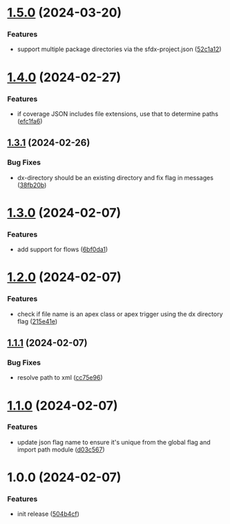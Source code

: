 # [1.5.0](https://github.com/mcarvin8/apex-code-coverage-transformer/compare/v1.4.0...v1.5.0) (2024-03-20)

### Features

- support multiple package directories via the sfdx-project.json ([52c1a12](https://github.com/mcarvin8/apex-code-coverage-transformer/commit/52c1a12ff5fbfb10c215a41e010ee7fc6c0370de))

# [1.4.0](https://github.com/mcarvin8/apex-code-coverage-transformer/compare/v1.3.1...v1.4.0) (2024-02-27)

### Features

- if coverage JSON includes file extensions, use that to determine paths ([efc1fa6](https://github.com/mcarvin8/apex-code-coverage-transformer/commit/efc1fa61ce21cff394bbc696afce88c4d57894ea))

## [1.3.1](https://github.com/mcarvin8/apex-code-coverage-transformer/compare/v1.3.0...v1.3.1) (2024-02-26)

### Bug Fixes

- dx-directory should be an existing directory and fix flag in messages ([38fb20b](https://github.com/mcarvin8/apex-code-coverage-transformer/commit/38fb20b8a107c203ba78266cb05d133805135ce4))

# [1.3.0](https://github.com/mcarvin8/apex-code-coverage-transformer/compare/v1.2.0...v1.3.0) (2024-02-07)

### Features

- add support for flows ([6bf0da1](https://github.com/mcarvin8/apex-code-coverage-transformer/commit/6bf0da14a39871dc3b7d50565416c2d24fba7524))

# [1.2.0](https://github.com/mcarvin8/apex-code-coverage-transformer/compare/v1.1.1...v1.2.0) (2024-02-07)

### Features

- check if file name is an apex class or apex trigger using the dx directory flag ([215e41e](https://github.com/mcarvin8/apex-code-coverage-transformer/commit/215e41eab0c41e2861d86370b0bddae2b2e487f0))

## [1.1.1](https://github.com/mcarvin8/apex-code-coverage-transformer/compare/v1.1.0...v1.1.1) (2024-02-07)

### Bug Fixes

- resolve path to xml ([cc75e96](https://github.com/mcarvin8/apex-code-coverage-transformer/commit/cc75e96ef26120f86cff8588256e4f55e79d5473))

# [1.1.0](https://github.com/mcarvin8/apex-code-coverage-transformer/compare/v1.0.0...v1.1.0) (2024-02-07)

### Features

- update json flag name to ensure it's unique from the global flag and import path module ([d03c567](https://github.com/mcarvin8/apex-code-coverage-transformer/commit/d03c567a7549e5ada291d82525c78e19a1b8fcba))

# 1.0.0 (2024-02-07)

### Features

- init release ([504b4cf](https://github.com/mcarvin8/apex-code-coverage-transformer/commit/504b4cfb028fc14241b892e1cc872adadec736d7))
